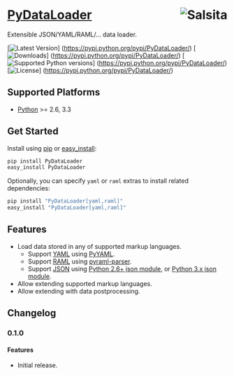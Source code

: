 # [PyDataLoader](https://github.com/salsita/pydataloader) <a href='https://github.com/salsita'><img align='right' title='Salsita' src='https://www.google.com/a/cpanel/salsitasoft.com/images/logo.gif?alpha=1' /></a>

Extensible JSON/YAML/RAML/... data loader.

[![Latest Version](https://pypip.in/version/PyDataLoader/badge.svg)]
(https://pypi.python.org/pypi/PyDataLoader/)
[![Downloads](https://pypip.in/download/PyDataLoader/badge.svg)]
(https://pypi.python.org/pypi/PyDataLoader/)
[![Supported Python versions](https://pypip.in/py_versions/PyDataLoader/badge.svg)]
(https://pypi.python.org/pypi/PyDataLoader/)
[![License](https://pypip.in/license/PyDataLoader/badge.svg)]
(https://pypi.python.org/pypi/PyDataLoader/)


## Supported Platforms

* [Python](http://www.python.org/) >= 2.6, 3.3


## Get Started

Install using [pip](https://pip.pypa.io/) or [easy_install](http://pythonhosted.org/setuptools/easy_install.html):
```bash
pip install PyDataLoader
easy_install PyDataLoader
```

Optionally, you can specify `yaml` or `raml` extras to install related dependencies:
```bash
pip install "PyDataLoader[yaml,raml]"
easy_install "PyDataLoader[yaml,raml]"
```

## Features

- Load data stored in any of supported markup languages.
  - Support [YAML](http://yaml.org/) using [PyYAML](http://pyyaml.org/wiki/PyYAML).
  - Support [RAML](http://raml.org/) using [pyraml-parser](https://github.com/an2deg/pyraml-parser).
  - Support [JSON](http://json.org/) using [Python 2.6+ json module](https://docs.python.org/2/library/json.html), or [Python 3.x json module](https://docs.python.org/3/library/json.html).
- Allow extending supported markup languages.
- Allow extending with data postprocessing.

## Changelog

### 0.1.0

#### Features

- Initial release.
